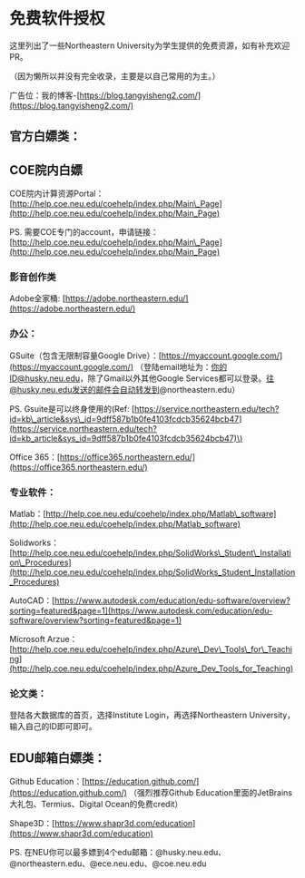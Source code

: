 # 免费软件授权

这里列出了一些Northeastern University为学生提供的免费资源，如有补充欢迎PR。

（因为懒所以并没有完全收录，主要是以自己常用的为主。）

广告位：我的博客-[https://blog.tangyisheng2.com/](https://blog.tangyisheng2.com/)

## 官方白嫖类：

## COE院内白嫖

COE院内计算资源Portal：[http://help.coe.neu.edu/coehelp/index.php/Main\_Page](http://help.coe.neu.edu/coehelp/index.php/Main_Page)

PS. 需要COE专门的account，申请链接：[http://help.coe.neu.edu/coehelp/index.php/Main\_Page](http://help.coe.neu.edu/coehelp/index.php/Main_Page)

### 影音创作类

Adobe全家桶: [https://adobe.northeastern.edu/](https://adobe.northeastern.edu/)

### 办公：

GSuite（包含无限制容量Google Drive）：[https://myaccount.google.com/](https://myaccount.google.com/) （登陆email地址为：你的ID@husky.neu.edu，除了Gmail以外其他Google Services都可以登录。往@husky.neu.edu发送的邮件会自动转发到@northeastern.edu）

PS. Gsuite是可以终身使用的\(Ref: [https://service.northeastern.edu/tech?id=kb\_article&sys\_id=9dff587b1b0fe4103fcdcb35624bcb47](https://service.northeastern.edu/tech?id=kb_article&sys_id=9dff587b1b0fe4103fcdcb35624bcb47)\)

Office 365：[https://office365.northeastern.edu/](https://office365.northeastern.edu/)

### 专业软件：

Matlab：[http://help.coe.neu.edu/coehelp/index.php/Matlab\_software](http://help.coe.neu.edu/coehelp/index.php/Matlab_software)

Solidworks：[http://help.coe.neu.edu/coehelp/index.php/SolidWorks\_Student\_Installation\_Procedures](http://help.coe.neu.edu/coehelp/index.php/SolidWorks_Student_Installation_Procedures)

AutoCAD：[https://www.autodesk.com/education/edu-software/overview?sorting=featured&page=1](https://www.autodesk.com/education/edu-software/overview?sorting=featured&page=1)

Microsoft Arzue：[http://help.coe.neu.edu/coehelp/index.php/Azure\_Dev\_Tools\_for\_Teaching](http://help.coe.neu.edu/coehelp/index.php/Azure_Dev_Tools_for_Teaching)

### 论文类：

登陆各大数据库的首页，选择Institute Login，再选择Northeastern University，输入自己的ID即可即可。

## EDU邮箱白嫖类：

Github Education：[https://education.github.com/](https://education.github.com/) （强烈推荐Github Education里面的JetBrains大礼包、Termius、Digital Ocean的免费credit）

Shape3D：[https://www.shapr3d.com/education](https://www.shapr3d.com/education)

PS. 在NEU你可以最多嫖到4个edu邮箱：@husky.neu.edu、@northeastern.edu、@ece.neu.edu、@coe.neu.edu

